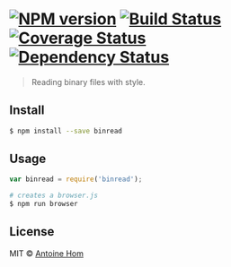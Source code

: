 #  [![NPM version][npm-image]][npm-url] [![Build Status][travis-image]][travis-url] [![Coverage Status][coveralls-image]][coveralls-url] [![Dependency Status][daviddm-url]][daviddm-image]

> Reading binary files with style.


## Install

```sh
$ npm install --save binread
```


## Usage

```js
var binread = require('binread');
```

```sh
# creates a browser.js
$ npm run browser
```


## License

MIT © [Antoine Hom]()


[npm-url]: https://npmjs.org/package/binread
[npm-image]: https://badge.fury.io/js/binread.svg
[travis-url]: https://travis-ci.org/ahom/binread
[travis-image]: https://travis-ci.org/ahom/binread.svg?branch=master
[daviddm-url]: https://david-dm.org/ahom/binread.svg?theme=shields.io
[daviddm-image]: https://david-dm.org/ahom/binread
[coveralls-url]: https://coveralls.io/r/ahom/binread?branch=master
[coveralls-image]: https://coveralls.io/repos/ahom/binread/badge.svg?branch=master
